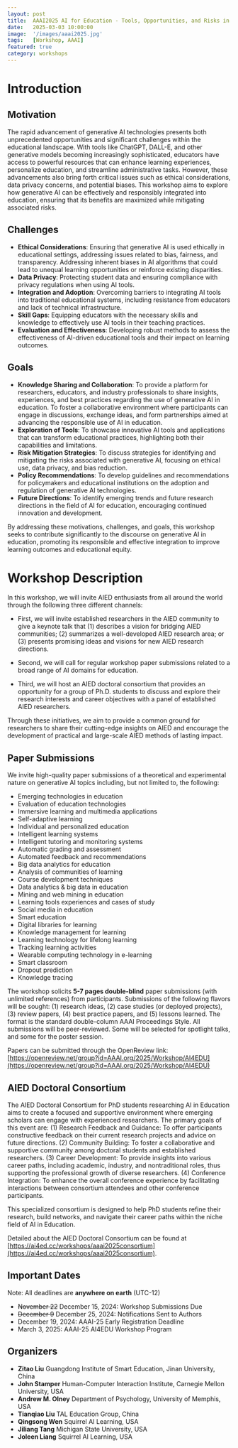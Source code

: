 ```yaml
---
layout: post
title:  AAAI2025 AI for Education - Tools, Opportunities, and Risks in the Generative AI Era
date:   2025-03-03 10:00:00
image:  '/images/aaai2025.jpg'
tags:   [Workshop, AAAI]
featured: true
category: workshops
---
```


# Introduction

## Motivation

The rapid advancement of generative AI technologies presents both unprecedented opportunities and significant challenges within the educational landscape. With tools like ChatGPT, DALL-E, and other generative models becoming increasingly sophisticated, educators have access to powerful resources that can enhance learning experiences, personalize education, and streamline administrative tasks. However, these advancements also bring forth critical issues such as ethical considerations, data privacy concerns, and potential biases. This workshop aims to explore how generative AI can be effectively and responsibly integrated into education, ensuring that its benefits are maximized while mitigating associated risks. 

## Challenges

* **Ethical Considerations**: Ensuring that generative AI is used ethically in educational settings, addressing issues related to bias, fairness, and transparency. Addressing inherent biases in AI algorithms that could lead to unequal learning opportunities or reinforce existing disparities.
* **Data Privacy**: Protecting student data and ensuring compliance with privacy regulations when using AI tools.
* **Integration and Adoption**: Overcoming barriers to integrating AI tools into traditional educational systems, including resistance from educators and lack of technical infrastructure.
* **Skill Gaps**: Equipping educators with the necessary skills and knowledge to effectively use AI tools in their teaching practices.
* **Evaluation and Effectiveness**: Developing robust methods to assess the effectiveness of AI-driven educational tools and their impact on learning outcomes.


## Goals

* **Knowledge Sharing and Collaboration**: To provide a platform for researchers, educators, and industry professionals to share insights, experiences, and best practices regarding the use of generative AI in education. To foster a collaborative environment where participants can engage in discussions, exchange ideas, and form partnerships aimed at advancing the responsible use of AI in education.
* **Exploration of Tools**: To showcase innovative AI tools and applications that can transform educational practices, highlighting both their capabilities and limitations.
* **Risk Mitigation Strategies**: To discuss strategies for identifying and mitigating the risks associated with generative AI, focusing on ethical use, data privacy, and bias reduction. 
* **Policy Recommendations**: To develop guidelines and recommendations for policymakers and educational institutions on the adoption and regulation of generative AI technologies.
* **Future Directions**: To identify emerging trends and future research directions in the field of AI for education, encouraging continued innovation and development.

By addressing these motivations, challenges, and goals, this workshop seeks to contribute significantly to the discourse on generative AI in education, promoting its responsible and effective integration to improve learning outcomes and educational equity.


# Workshop Description

In this workshop, we will invite AIED enthusiasts from all around the world through the following three different channels:

* First, we will invite established researchers in the AIED community to give a keynote talk that (1) describes a vision for bridging AIED communities; (2) summarizes a well-developed AIED research area; or (3) presents promising ideas and visions for new AIED research directions. 

* Second, we will call for regular workshop paper submissions related to a broad range of AI domains for education. 

* Third, we will host an AIED doctoral consortium that provides an opportunity for a group of Ph.D. students to discuss and explore their research interests and career objectives with a panel of established AIED researchers.

Through these initiatives, we aim to provide a common ground for researchers to share their cutting-edge insights on AIED and encourage the development of practical and large-scale AIED methods of lasting impact.



## Paper Submissions 

We invite high-quality paper submissions of a theoretical and experimental nature on generative AI topics including, but not limited to, the following:

* Emerging technologies in education
* Evaluation of education technologies
* Immersive learning and multimedia applications
* Self-adaptive learning
* Individual and personalized education
* Intelligent learning systems
* Intelligent tutoring and monitoring systems
* Automatic grading and assessment
* Automated feedback and recommendations
* Big data analytics for education
* Analysis of communities of learning
* Course development techniques
* Data analytics & big data in education
* Mining and web mining in education
* Learning tools experiences and cases of study
* Social media in education
* Smart education
* Digital libraries for learning
* Knowledge management for learning
* Learning technology for lifelong learning
* Tracking learning activities
* Wearable computing technology in e-learning
* Smart classroom
* Dropout prediction 
* Knowledge tracing


The workshop solicits **5-7 pages double-blind** paper submissions (with unlimited references) from participants. Submissions of the following flavors will be sought: (1) research ideas, (2) case studies (or deployed projects), (3) review papers, (4) best practice papers, and (5) lessons learned. The format is the standard double-column AAAI Proceedings Style. All submissions will be peer-reviewed. Some will be selected for spotlight talks, and some for the poster session. 

Papers can be submitted through the OpenReview link: [https://openreview.net/group?id=AAAI.org/2025/Workshop/AI4EDU](https://openreview.net/group?id=AAAI.org/2025/Workshop/AI4EDU)


## AIED Doctoral Consortium

The AIED Doctoral Consortium for PhD students researching AI in Education aims to create a focused and supportive environment where emerging scholars can engage with experienced researchers. The primary goals of this event are: (1) Research Feedback and Guidance: To offer participants constructive feedback on their current research projects and advice on future directions. (2) Community Building: To foster a collaborative and supportive community among doctoral students and established researchers. (3) Career Development: To provide insights into various career paths, including academic, industry, and nontraditional roles, thus supporting the professional growth of diverse researchers. (4) Conference Integration: To enhance the overall conference experience by facilitating interactions between consortium attendees and other conference participants.

This specialized consortium is designed to help PhD students refine their research, build networks, and navigate their career paths within the niche field of AI in Education.

Detailed about the AIED Doctoral Consortium can be found at [https://ai4ed.cc/workshops/aaai2025consortium](https://ai4ed.cc/workshops/aaai2025consortium).

## Important Dates

Note: All deadlines are **anywhere on earth** (UTC-12)

* ~~November 22~~ December 15, 2024: Workshop Submissions Due 
* ~~December 9~~ December 25, 2024: Notifications Sent to Authors 
* December 19, 2024: AAAI-25 Early Registration Deadline 
* March 3, 2025: AAAI-25 AI4EDU Workshop Program



## Organizers

<!-- ![Beautiful place]({{site.baseurl}}/images/aaai2022_workshop_organizers.jpg) -->

* **Zitao Liu** Guangdong Institute of Smart Education, Jinan University, China
* **John Stamper** Human-Computer Interaction Institute,  Carnegie Mellon University, USA
* **Andrew M. Olney** Department of Psychology, University of Memphis, USA
* **Tianqiao Liu** TAL Education Group, China
* **Qingsong Wen** Squirrel AI Learning, USA
* **Jiliang Tang** Michigan State University, USA
* **Joleen Liang** Squirrel AI Learning, USA

